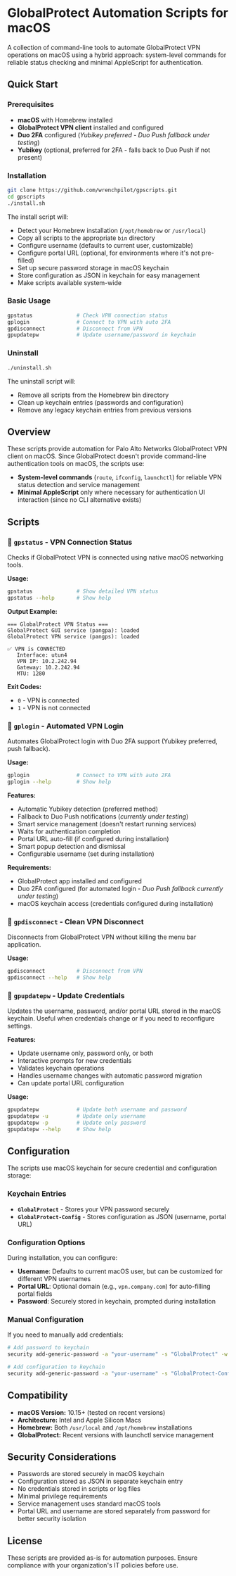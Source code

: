 # GlobalProtect Automation Scripts for macOS

A collection of command-line tools to automate GlobalProtect VPN operations on macOS using a hybrid approach: system-level commands for reliable status checking and minimal AppleScript for authentication.

## Quick Start

### Prerequisites

- **macOS** with Homebrew installed
- **GlobalProtect VPN client** installed and configured
- **Duo 2FA** configured (*Yubikey preferred - Duo Push fallback under testing*)
- **Yubikey** (optional, preferred for 2FA - falls back to Duo Push if not present)

### Installation

```bash
git clone https://github.com/wrenchpilot/gpscripts.git
cd gpscripts
./install.sh
```

The install script will:

- Detect your Homebrew installation (`/opt/homebrew` or `/usr/local`)
- Copy all scripts to the appropriate `bin` directory
- Configure username (defaults to current user, customizable)
- Configure portal URL (optional, for environments where it's not pre-filled)
- Set up secure password storage in macOS keychain
- Store configuration as JSON in keychain for easy management
- Make scripts available system-wide

### Basic Usage

```bash
gpstatus              # Check VPN connection status
gplogin               # Connect to VPN with auto 2FA
gpdisconnect          # Disconnect from VPN
gpupdatepw            # Update username/password in keychain
```

### Uninstall

```bash
./uninstall.sh
```

The uninstall script will:

- Remove all scripts from the Homebrew bin directory
- Clean up keychain entries (passwords and configuration)
- Remove any legacy keychain entries from previous versions

## Overview

These scripts provide automation for Palo Alto Networks GlobalProtect VPN client on macOS. Since GlobalProtect doesn't provide command-line authentication tools on macOS, the scripts use:

- **System-level commands** (`route`, `ifconfig`, `launchctl`) for reliable VPN status detection and service management
- **Minimal AppleScript** only where necessary for authentication UI interaction (since no CLI alternative exists)

## Scripts

### 📡 `gpstatus` - VPN Connection Status

Checks if GlobalProtect VPN is connected using native macOS networking tools.

**Usage:**

```bash
gpstatus              # Show detailed VPN status
gpstatus --help       # Show help
```

**Output Example:**

```text
=== GlobalProtect VPN Status ===
GlobalProtect GUI service (pangpa): loaded
GlobalProtect VPN service (pangps): loaded

✅ VPN is CONNECTED
   Interface: utun4
   VPN IP: 10.2.242.94
   Gateway: 10.2.242.94
   MTU: 1280
```

**Exit Codes:**

- `0` - VPN is connected
- `1` - VPN is not connected

### 🔐 `gplogin` - Automated VPN Login

Automates GlobalProtect login with Duo 2FA support (Yubikey preferred, push fallback).

**Usage:**

```bash
gplogin               # Connect to VPN with auto 2FA
gplogin --help        # Show help
```

**Features:**

- Automatic Yubikey detection (preferred method)
- Fallback to Duo Push notifications (*currently under testing*)
- Smart service management (doesn't restart running services)
- Waits for authentication completion
- Portal URL auto-fill (if configured during installation)
- Smart popup detection and dismissal
- Configurable username (set during installation)

**Requirements:**

- GlobalProtect app installed and configured
- Duo 2FA configured (for automated login - *Duo Push fallback currently under testing*)
- macOS keychain access (credentials configured during installation)

### 🔌 `gpdisconnect` - Clean VPN Disconnect

Disconnects from GlobalProtect VPN without killing the menu bar application.

**Usage:**

```bash
gpdisconnect          # Disconnect from VPN
gpdisconnect --help   # Show help
```

### 🔑 `gpupdatepw` - Update Credentials

Updates the username, password, and/or portal URL stored in the macOS keychain. Useful when credentials change or if you need to reconfigure settings.

**Features:**

- Update username only, password only, or both
- Interactive prompts for new credentials
- Validates keychain operations
- Handles username changes with automatic password migration
- Can update portal URL configuration

**Usage:**

```bash
gpupdatepw            # Update both username and password
gpupdatepw -u         # Update only username
gpupdatepw -p         # Update only password
gpupdatepw --help     # Show help
```

## Configuration

The scripts use macOS keychain for secure credential and configuration storage:

### Keychain Entries

- **`GlobalProtect`** - Stores your VPN password securely
- **`GlobalProtect-Config`** - Stores configuration as JSON (username, portal URL)

### Configuration Options

During installation, you can configure:

- **Username**: Defaults to current macOS user, but can be customized for different VPN usernames
- **Portal URL**: Optional domain (e.g., `vpn.company.com`) for auto-filling portal fields
- **Password**: Securely stored in keychain, prompted during installation

### Manual Configuration

If you need to manually add credentials:

```bash
# Add password to keychain
security add-generic-password -a "your-username" -s "GlobalProtect" -w "your-password"

# Add configuration to keychain  
security add-generic-password -a "your-username" -s "GlobalProtect-Config" -w '{"username":"your-username","portal_url":"vpn.company.com"}'
```

## Compatibility

- **macOS Version:** 10.15+ (tested on recent versions)
- **Architecture:** Intel and Apple Silicon Macs
- **Homebrew:** Both `/usr/local` and `/opt/homebrew` installations
- **GlobalProtect:** Recent versions with launchctl service management

## Security Considerations

- Passwords are stored securely in macOS keychain
- Configuration stored as JSON in separate keychain entry
- No credentials stored in scripts or log files
- Minimal privilege requirements
- Service management uses standard macOS tools
- Portal URL and username are stored separately from password for better security isolation

## License

These scripts are provided as-is for automation purposes. Ensure compliance with your organization's IT policies before use.

